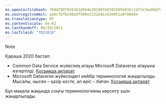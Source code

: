 ```yaml
---
ms.openlocfilehash: 768d708f659363d5b4e283d9fb0393505b035c1d7fe3ee09d74ea17eab87a8f0
ms.sourcegitcommit: aa0cfbf6240a9f560e3131bdec63e051a8786dd4
ms.translationtype: MT
ms.contentlocale: kk-KZ
ms.lasthandoff: 08/10/2021
ms.locfileid: "7031618"
---
```

> [!NOTE]
> Қараша 2020 бастап:
> - Common Data Service жүйесінің атауы Microsoft Dataverse атауына өзгертілді. [Қосымша ақпарат](https://aka.ms/PAuAppBlog)
> - Microsoft Dataverse жүйесіндегі кейбір терминология жаңартылды. Мысалы, *нысан* – қазір *кесте*, ал *өріс* – *баған*. [Қосымша ақпарат](/powerapps/maker/data-platform/data-platform-intro)
>
> Бұл мақала жақында соңғы терминологияны көрсету үшін жаңартылады.